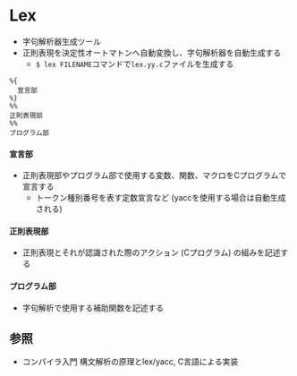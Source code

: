# Lex
- 字句解析器生成ツール
- 正則表現を決定性オートマトンへ自動変換し、字句解析器を自動生成する
  - `$ lex FILENAME`コマンドで`lex.yy.c`ファイルを生成する

```
%{
  宣言部
%}
%%
正則表現部
%%
プログラム部
```

#### 宣言部
- 正則表現部やプログラム部で使用する変数、関数、マクロをCプログラムで宣言する
  - トークン種別番号を表す定数宣言など (yaccを使用する場合は自動生成される)

#### 正則表現部
- 正則表現とそれが認識された際のアクション (Cプログラム) の組みを記述する

#### プログラム部
- 字句解析で使用する補助関数を記述する

## 参照
- コンパイラ入門 構文解析の原理とlex/yacc, C言語による実装
